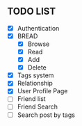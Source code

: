## TODO LIST 
- [x] Authentication
- [x] BREAD
    - [x] Browse
    - [x] Read    
    - [x] Add
    - [x] Delete
- [x] Tags system
- [x] Relationship 
- [x] User Profile Page
- [ ] Friend list
- [ ] Friend Search
- [ ] Search post by tags
